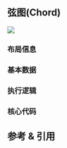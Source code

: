 ## 弦图(Chord)

![](https:/img.sz-p.cn/d3Layout-chord.png)

### 布局信息
### 基本数据
### 执行逻辑
### 核心代码

## 参考 & 引用
